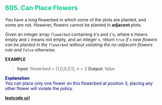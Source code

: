 <h2 style="color:#0C9;">605. Can Place Flowers</h2>

You have a long flowerbed in which some of the plots are planted, and some are not. However, flowers cannot be planted in **adjacent** plots.

Given an integer array `flowerbed` containing `0`'s and `1`'s, where `0` means empty and `1` means not empty, and an integer `n`, return `true` *if* `n` *new flowers can be planted in the* `flowerbed` *without violating the no-adjacent-flowers rule and* `false` *otherwise*.

**EXAMPLE**
>**Input**: flowerbed = [1,0,0,0,1], n = 2
**Output**: false

<p style="color:#007;">
<b>Explanation</b><br>
You can place only one flower on this flowerbed at position 3, placing any other flower will violate the policy.
</p>

**[leetcode url](https://leetcode.com/problems/find-the-difference-of-two-arrays/description)**
